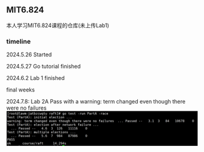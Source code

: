 ## MIT6.824

本人学习MIT6.824课程的仓库(未上传Lab1)

### timeline

2024.5.26 Started

2024.5.27 Go tutorial finished

2024.6.2 Lab 1 finished

final weeks

2024.7.8: Lab 2A Pass with a warning: term changed even though there were no failures
![Lab2A pass](./pics/pic1.png)
